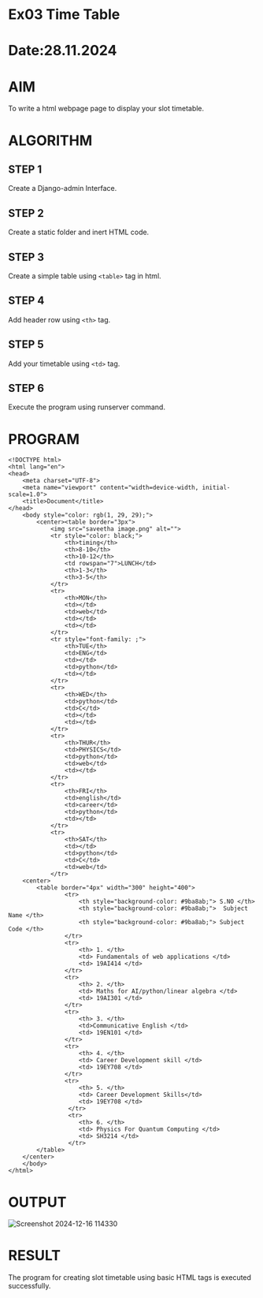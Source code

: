 # Ex03 Time Table
# Date:28.11.2024
# AIM
To write a html webpage page to display your slot timetable.

# ALGORITHM
## STEP 1
Create a Django-admin Interface.

## STEP 2
Create a static folder and inert HTML code.

## STEP 3
Create a simple table using `<table>` tag in html.

## STEP 4
Add header row using `<th>` tag.

## STEP 5
Add your timetable using `<td>` tag.

## STEP 6
Execute the program using runserver command.

# PROGRAM
```
<!DOCTYPE html>
<html lang="en">
<head>
    <meta charset="UTF-8">
    <meta name="viewport" content="width=device-width, initial-scale=1.0">
    <title>Document</title>
</head>
    <body style="color: rgb(1, 29, 29);">
        <center><table border="3px">
            <img src="saveetha image.png" alt="">
            <tr style="color: black;">
                <th>timing</th>
                <th>8-10</th>
                <th>10-12</th> 
                <td rowspan="7">LUNCH</td>    
                <th>1-3</th>       
                <th>3-5</th>
            </tr>
            <tr>
                <th>MON</th>
                <td></td>
                <td>web</td>
                <td></td>
                <td></td>
            </tr>
            <tr style="font-family: ;">
                <th>TUE</th>
                <td>ENG</td>
                <td></td>
                <td>python</td>
                <td></td>
            </tr>
            <tr>
                <th>WED</th>
                <td>python</td>
                <td>C</td>
                <td></td>
                <td></td>
            </tr>
            <tr>
                <th>THUR</th>
                <td>PHYSICS</td>
                <td>python</td>
                <td>web</td>
                <td></td>
            </tr>
            <tr>
                <th>FRI</th>
                <td>english</td>
                <td>career</td>
                <td>python</td>
                <td></td>
            </tr>
            <tr>
                <th>SAT</th>
                <td></td>
                <td>python</td>
                <td>C</td>
                <td>web</td>
            </tr>
    <center> 
        <table border="4px" width="300" height="400">
                <tr>
                    <th style="background-color: #9ba8ab;"> S.NO </th>
                    <th style="background-color: #9ba8ab;">  Subject Name </th>
                    <th style="background-color: #9ba8ab;"> Subject Code </th>
                </tr>
                <tr>
                    <th> 1. </th>
                    <td> Fundamentals of web applications </td>
                    <td> 19AI414 </td>
                </tr>
                <tr>
                    <th> 2. </th>
                    <td> Maths for AI/python/linear algebra </td>
                    <td> 19AI301 </td>
                </tr>
                <tr>
                    <th> 3. </th>
                    <td>Communicative English </td>
                    <td> 19EN101 </td>
                </tr>
                <tr>
                    <th> 4. </th>
                    <td> Career Development skill </td>
                    <td> 19EY708 </td>
                </tr>
                <tr>
                    <th> 5. </th>
                    <td> Career Development Skills</td>
                    <td> 19EY708 </td>
                 </tr>
                 <tr>
                    <th> 6. </th>
                    <td> Physics For Quantum Computing </td>
                    <td> SH3214 </td>
                 </tr>   
        </table>
    </center>
    </body>
</html>
```
# OUTPUT
![Screenshot 2024-12-16 114330](https://github.com/user-attachments/assets/f16c0c79-70ad-46a3-97f8-26d25a4e8a73)


# RESULT
The program for creating slot timetable using basic HTML tags is executed successfully.
